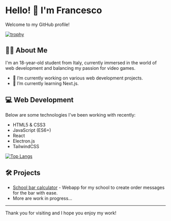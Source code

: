 # Hello! 👋 I'm Francesco

Welcome to my GitHub profile!

[![trophy](https://github-profile-trophy.vercel.app/?username=Raptor1818&theme=onedark)](https://github.com/ryo-ma/github-profile-trophy)

## 🙋‍♂️ About Me

I'm an 18-year-old student from Italy, currently immersed in the world of web development and balancing my passion for video games.

- 🔭 I’m currently working on various web development projects.
- 🌱 I’m currently learning Next.js.

## 💻 Web Development

Below are some technologies I've been working with recently:
- HTML5 & CSS3
- JavaScript (ES6+)
- React
- Electron.js
- TailwindCSS

[![Top Langs](https://github-readme-stats.vercel.app/api/top-langs/?username=Raptor1818&layout=compact)](https://github.com/anuraghazra/github-readme-stats)


## 🛠️ Projects
- [School bar calculator](https://github.com/Raptor1818/bar-calculator) - Webapp for my school to create order messages for the bar with ease.
- More are work in progress...

***

Thank you for visiting and I hope you enjoy my work!
